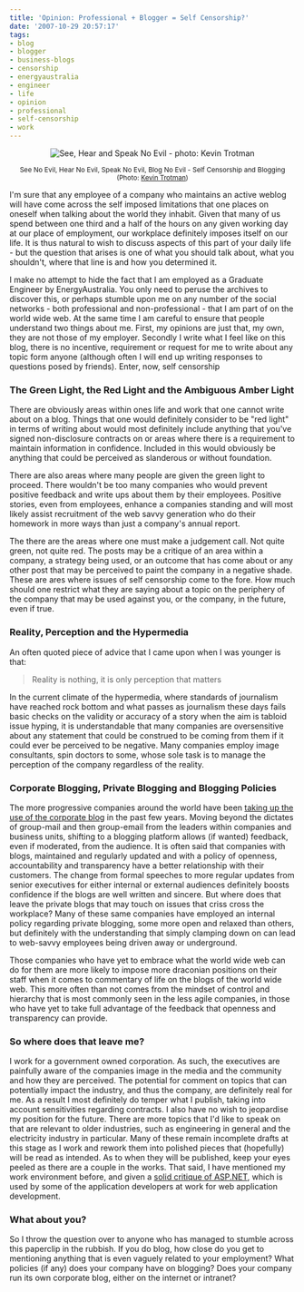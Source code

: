 ```yaml
---
title: 'Opinion: Professional + Blogger = Self Censorship?'
date: '2007-10-29 20:57:17'
tags:
- blog
- blogger
- business-blogs
- censorship
- energyaustralia
- engineer
- life
- opinion
- professional
- self-censorship
- work
---
```



<p style="text-align: center"><img src="http://farm1.static.flickr.com/108/309783238_cd38d7c4b9.jpg" alt="See, Hear and Speak No Evil - photo: Kevin Trotman" /></p>
<p style="text-align: center"><small>See No Evil, Hear No Evil, Speak No Evil, Blog No Evil - Self Censorship and Blogging (Photo: <a href="http://www.flickr.com/people/kt/">Kevin Trotman</a>)</small></p>
I'm sure that any employee of a company who maintains an active weblog will have come across the self imposed limitations that one places on oneself when talking about the world they inhabit. Given that many of us spend between one third and a half of the hours on any given working day at our place of employment, our workplace definitely imposes itself on our life. It is thus natural to wish to discuss aspects of this part of your daily life - but the question that arises is one of what you should talk about, what you shouldn't, where that line is and how you determined it.

I make no attempt to hide the fact that I am employed as a Graduate Engineer by EnergyAustralia. You only need to peruse the archives to discover this, or perhaps stumble upon me on any number of the social networks - both professional and non-professional - that I am part of on the world wide web. At the same time I am careful to ensure that people understand two things about me. First, my opinions are just that, my own, they are not those of my employer. Secondly I write what I feel like on this blog, there is no incentive, requirement or request for me to write about any topic form anyone (although often I will end up writing responses to questions posed by friends). Enter, now, self censorship
<h3>The Green Light, the Red Light and the Ambiguous Amber Light</h3>
There are obviously areas within ones life and work that one cannot write about on a blog. Things that one would definitely consider to be "red light" in terms of writing about would most definitely include anything that you've signed non-disclosure contracts on or areas where there is a requirement to maintain information in confidence. Included in this would obviously be anything that could be perceived as slanderous or without foundation.

There are also areas where many people are given the green light to proceed. There wouldn't be too many companies who would prevent positive feedback and write ups about them by their employees. Positive stories, even from employees, enhance a companies standing and will most likely assist recruitment of the web savvy generation who do their homework in more ways than just a company's annual report.

The there are the areas where one must make a judgement call. Not quite green, not quite red. The posts may be a critique of an area within a company, a strategy being used, or an outcome that has come about or any other post that may be perceived to paint the company in a negative shade. These are ares where issues of self censorship come to the fore. How much should one restrict what they are saying about a topic on the periphery of the company that may be used against you, or the company, in the future, even if true.
<h3>Reality, Perception and the Hypermedia</h3>
An often quoted piece of advice that I came upon when I was younger is that:
<blockquote>Reality is nothing, it is only perception that matters</blockquote>
In the current climate of the hypermedia, where standards of journalism have reached rock bottom and what passes as journalism these days fails basic checks on the validity or accuracy of a story when the aim is tabloid issue hyping, it is understandable that many companies are oversensitive about any statement that could be construed to be coming from them if it could ever be perceived to be negative. Many companies employ image consultants, spin doctors to some, whose sole task is to manage the perception of the company regardless of the reality.
<h3>Corporate Blogging, Private Blogging and Blogging Policies</h3>
The more progressive companies around the world have been <a href="http://www.businessweek.com/technology/content/jul2006/tc20060718_932217.htm">taking up the use of the corporate blog</a> in the past few years. Moving beyond the dictates of group-mail and then group-email from the leaders within companies and business units, shifting to a blogging platform allows (if wanted) feedback, even if moderated, from the audience. It is often said that companies with blogs, maintained and regularly updated and with a policy of openness, accountability and transparency have a better relationship with their customers. The change from formal speeches to more regular updates from senior executives for either internal or external audiences definitely boosts confidence if the blogs are well written and sincere. But where does that leave the private blogs that may touch on issues that criss cross the workplace? Many of these same companies have employed an internal policy regarding private blogging, some more open and relaxed than others, but definitely with the understanding that simply clamping down on can lead to web-savvy employees being driven away or underground.

Those companies who have yet to embrace what the world wide web can do for them are more likely to impose more draconian positions on their staff when it comes to commentary of life on the blogs of the world wide web. This more often than not comes from the mindset of control and hierarchy that is most commonly seen in the less agile companies, in those who have yet to take full advantage of the feedback that openness and transparency can provide.
<h3>So where does that leave me?</h3>
I work for a government owned corporation. As such, the executives are painfully aware of the companies image in the media and the community and how they are perceived. The potential for comment on topics that can potentially impact the industry, and thus the company, are definitely real for me. As a result I most definitely do temper what I publish, taking into account sensitivities regarding contracts. I also have no wish to jeopardise my position for the future. There are more topics that I'd like to speak on that are relevant to older industries, such as engineering in general and the electricity industry in particular. Many of these remain incomplete drafts at this stage as I work and rework them into polished pieces that (hopefully) will be read as intended. As to when they will be published, keep your eyes peeled as there are a couple in the works. That said, I have mentioned my work environment before, and given a <a href="http://euphemize.net/blog/archives/2007/09/11/aspnet-not-a-real-choice-for-web-development/">solid critique of ASP.NET</a>, which is used by some of the application developers at work for web application development.
<h3>What about you?</h3>
So I throw the question over to anyone who has managed to stumble across this paperclip in the rubbish. If you do blog, how close do you get to mentioning anything that is even vaguely related to your employment? What policies (if any) does your company have on blogging? Does your company run its own corporate blog, either on the internet or intranet?
